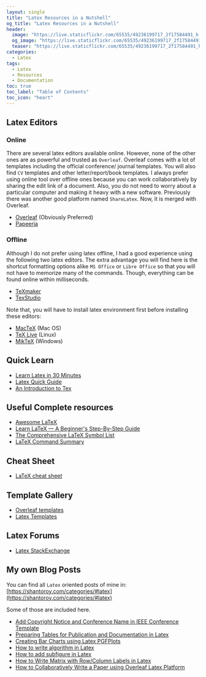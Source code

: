 ```yaml
---
layout: single
title: "Latex Resources in a Nutshell"
og_title: "Latex Resources in a Nutshell"
header:
  image: "https://live.staticflickr.com/65535/49236199717_2f17584491_h.jpg"
  og_image: "https://live.staticflickr.com/65535/49236199717_2f17584491_h.jpg"
  teaser: "https://live.staticflickr.com/65535/49236199717_2f17584491_h.jpg"
categories:
  - Latex
tags:
  - Latex
  - Resources
  - Documentation
toc: true
toc_label: "Table of Contents"
toc_icon: "heart"
---
```


## Latex Editors
### Online
There are several latex editors available online. However, none of the other ones are as powerful and trusted as `Overleaf`. Overleaf comes with a lot of templates including the official conference/ journal templates. You will also find `CV` templates and other letter/report/book templates. I always prefer using online tool over offline ones because you can work collaboratively by sharing the edit link of a document. Also, you do not need to worry about a particular computer and making it heavy with a new software. Previously there was another good platform named `ShareLatex`. Now, it is merged with Overleaf.
* [Overleaf](https://overleaf.com/) (Obviously Preferred)
* [Papeeria](https://papeeria.com/)

### Offline 
Although I do not prefer using latex offline, I had a good experience using the following two latex editors. The extra advantage you will find here is the shortcut formatting options alike `MS Office` or `Libre Office` so that you will not have to memorize many of the commands. Though, everything can be found online within milliseconds.
* [TeXmaker](https://www.xm1math.net/texmaker/)
* [TexStudio](https://www.texstudio.org/)

Note that, you will have to install latex environment first before installing these editors:
* [MacTeX](https://tug.org/mactex/) (Mac OS)
* [TeX Live](https://www.tug.org/texlive/) (Linux)
* [MikTeX](https://miktex.org/) (Windows)

## Quick Learn
* [Learn Latex in 30 Minutes ](https://www.overleaf.com/learn/latex/Learn_LaTeX_in_30_minutes)
* [Latex Quick Guide](https://www.resurchify.com/latex_tutorial/latex_quick_guide.php)
* [An Introduction to Tex](http://www.math.harvard.edu/texman/)

## Useful Complete resources
* [Awesome LaTeX](https://github.com/egeerardyn/awesome-LaTeX)
* [Learn LaTeX — A Beginner's Step-By-Step Guide](https://typeset.io/resources/learn-latex-beginners-step-by-step-guide/)
* [The Comprehensive LaTeX Symbol List](https://tug.ctan.org/info/symbols/comprehensive/symbols-a4.pdf)
* [LaTeX Command Summary](https://www.ntg.nl/doc/biemesderfer/ltxcrib.pdf)

## Cheat Sheet
* [LaTeX cheat sheet](http://wch.github.io/latexsheet/)

## Template Gallery
* [Overleaf templates](https://www.overleaf.com/latex/templates)
* [Latex Templates](https://www.latextemplates.com/)

## Latex Forums
* [Latex StackExchange](https://tex.stackexchange.com/)

## My own Blog Posts
You can find all `Latex` oriented posts of mine in: [https://shantoroy.com/categories/#latex](https://shantoroy.com/categories/#latex)

Some of those are included here.
* [Add Copyright Notice and Conference Name in IEEE Conference Template](https://shantoroy.com/latex/add-copyright-conference-name/)
* [Preparing Tables for Publication and Documentation in Latex](https://shantoroy.com/latex/tables-in-latex/)
* [Creating Bar Charts using Latex PGFPlots](http://shantoroy.com/latex/bar-plots-in-latex-pgfplot/)
* [How to write algorithm in Latex](https://shantoroy.com/latex/how-to-write-algorithm-in-latex/)
* [How to add subfigure in Latex](https://shantoroy.com/latex/add-subfig-in-latex/)
* [How to Write Matrix with Row/Column Labels in Latex](https://shantoroy.com/latex/matrix-labeling-in-latex/)
* [How to Collaboratively Write a Paper using Overleaf Latex Platform](https://shantoroy.com/latex/how-to-collaborately-write-a-paper-using-latex-overleaf/)


<!--stackedit_data:
eyJoaXN0b3J5IjpbLTE5MTU3MTgyNTIsLTE4NDEzNjc2NjAsLT
EyNDkxNjg5MjEsLTg1MDQxNjExOSwtNDM0OTA4OTY1LC0xOTgz
MDk3NzIyLDIwMDMzODA2MjYsLTE2MjQyMDMzMjQsNDMwMzkyOT
IyXX0=
-->